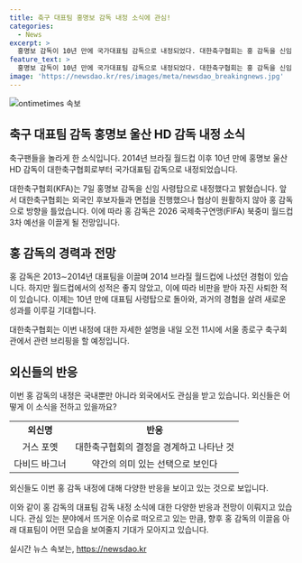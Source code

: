 ```yaml
---
title: 축구 대표팀 홍명보 감독 내정 소식에 관심!
categories:
  - News
excerpt: >
  홍명보 감독이 10년 만에 국가대표팀 감독으로 내정되었다. 대한축구협회는 홍 감독을 신임 사령탑으로 발표했으며, 외국인 후보자와의 협상이 원활하지 않아 방향을 틀었다고 전했다. 홍 감독은 2014년 브라질 월드컵에서 대표팀을 이끌었지만 조별리그 탈락 후 사퇴했던 과거가 있다. 그 후로는 울산 HD 감독을 맡아 활약하고 있었다. 8일 오전에는 대한축구협회가 관련 브리핑을 예정하고 있다. 
feature_text: >
  홍명보 감독이 10년 만에 국가대표팀 감독으로 내정되었다. 대한축구협회는 홍 감독을 신임 사령탑으로 발표했으며, 외국인 후보자와의 협상이 원활하지 않아 방향을 틀었다고 전했다. 홍 감독은 2014년 브라질 월드컵에서 대표팀을 이끌었지만 조별리그 탈락 후 사퇴했던 과거가 있다. 그 후로는 울산 HD 감독을 맡아 활약하고 있었다. 8일 오전에는 대한축구협회가 관련 브리핑을 예정하고 있다. 
image: 'https://newsdao.kr/res/images/meta/newsdao_breakingnews.jpg'
---
```


<p><img src="https://newsdao.kr/res/images/meta/newsdao_breakingnews.jpg" alt="ontimetimes 속보" /></p>

<h2 data-ke-size="size26">축구 대표팀 감독 홍명보 울산 HD 감독 내정 소식</h2>

<p>축구팬들을 놀라게 한 소식입니다. 2014년 브라질 월드컵 이후 10년 만에 홍명보 울산 HD 감독이 대한축구협회로부터 국가대표팀 감독으로 내정되었습니다.</p>

<p data-ke-size="size16">대한축구협회(KFA)는 7일 홍명보 감독을 신임 사령탑으로 내정했다고 밝혔습니다. 앞서 대한축구협회는 외국인 후보자들과 면접을 진행했으나 협상이 원활하지 않아 홍 감독으로 방향을 틀었습니다. 이에 따라 홍 감독은 2026 국제축구연맹(FIFA) 북중미 월드컵 3차 예선을 이끌게 될 전망입니다.</p>

<h2 data-ke-size="size26">홍 감독의 경력과 전망</h2>

<p>홍 감독은 2013∼2014년 대표팀을 이끌며 2014 브라질 월드컵에 나섰던 경험이 있습니다. 하지만 월드컵에서의 성적은 좋지 않았고, 이에 따라 비판을 받아 자진 사퇴한 적이 있습니다. 이제는 10년 만에 대표팀 사령탑으로 돌아와, 과거의 경험을 살려 새로운 성과를 이루길 기대합니다.</p>

<p data-ke-size="size16">대한축구협회는 이번 내정에 대한 자세한 설명을 내일 오전 11시에 서울 종로구 축구회관에서 관련 브리핑을 할 예정입니다.</p>

<h2 data-ke-size="size26">외신들의 반응</h2>

<p>이번 홍 감독의 내정은 국내뿐만 아니라 외국에서도 관심을 받고 있습니다. 외신들은 어떻게 이 소식을 전하고 있을까요?</p>

<table>
  <tr>
    <td style="text-align: center; height: 17px;"><b>외신명</b></td>
    <td style="text-align: center; height: 17px;"><b>반응</b></td>
  </tr>
  <tr>
    <td style="text-align: center; height: 17px;">거스 포옛</td>
    <td style="text-align: center; height: 17px;">대한축구협회의 결정을 경계하고 나타난 것</td>
  </tr>
  <tr>
    <td style="text-align: center; height: 17px;">다비드 바그너</td>
    <td style="text-align: center; height: 17px;">약간의 의미 있는 선택으로 보인다</td>
  </tr>
</table>

<p data-ke-size="size16">외신들도 이번 홍 감독 내정에 대해 다양한 반응을 보이고 있는 것으로 보입니다.</p>

<p>이와 같이 홍 감독의 대표팀 감독 내정 소식에 대한 다양한 반응과 전망이 이뤄지고 있습니다. 관심 있는 분야에서 뜨거운 이슈로 떠오르고 있는 만큼, 향후 홍 감독의 이끌음 아래 대표팀이 어떤 모습을 보여줄지 기대가 모아지고 있습니다.</p>
실시간 뉴스 속보는, <a href="https://newsdao.kr" rel="dofollow">https://newsdao.kr</a>



